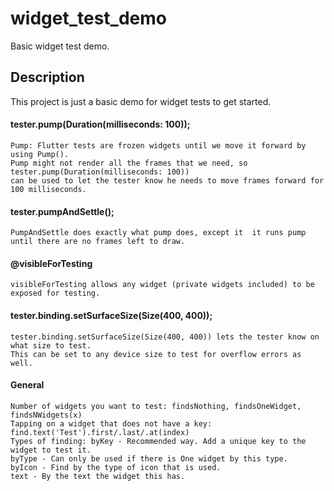 # widget_test_demo

Basic widget test demo.

## Description

This project is just a basic demo for widget tests to get started.

#### tester.pump(Duration(milliseconds: 100));
```
Pump: Flutter tests are frozen widgets until we move it forward by using Pump().
Pump might not render all the frames that we need, so tester.pump(Duration(milliseconds: 100))
can be used to let the tester know he needs to move frames forward for 100 milliseconds.
```

#### tester.pumpAndSettle();
```
PumpAndSettle does exactly what pump does, except it  it runs pump until there are no frames left to draw.
```

#### @visibleForTesting
```
visibleForTesting allows any widget (private widgets included) to be exposed for testing.
```

#### tester.binding.setSurfaceSize(Size(400, 400));
```
tester.binding.setSurfaceSize(Size(400, 400)) lets the tester know on what size to test.
This can be set to any device size to test for overflow errors as well.
```

#### General
```
Number of widgets you want to test: findsNothing, findsOneWidget, findsNWidgets(x)
Tapping on a widget that does not have a key: find.text('Test').first/.last/.at(index)
Types of finding: byKey - Recommended way. Add a unique key to the widget to test it.
byType - Can only be used if there is One widget by this type.
byIcon - Find by the type of icon that is used.
text - By the text the widget this has.
```
